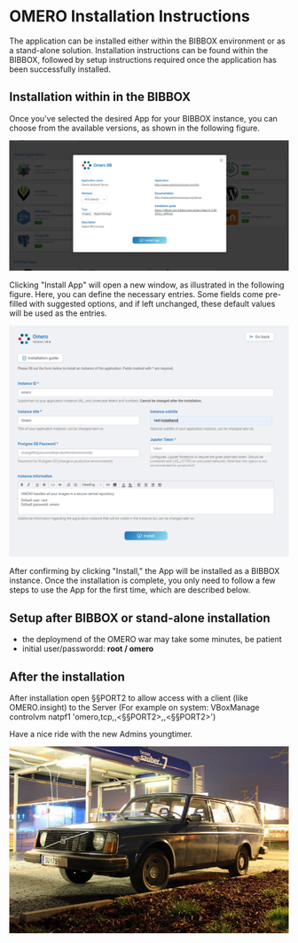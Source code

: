 # OMERO Installation Instructions 
The application can be installed either within the BIBBOX environment or as a stand-alone solution. Installation instructions can be found within the BIBBOX, followed by setup instructions required once the application has been successfully installed.

## Installation within in the BIBBOX

Once you've selected the desired App for your BIBBOX instance, you can choose from the available versions, as shown in the following figure.

![Screenshot01](assets/install-screen-00.png)

Clicking "Install App" will open a new window, as illustrated in the following figure. Here, you can define the necessary entries. Some fields come pre-filled with suggested options, and if left unchanged, these default values will be used as the entries.

![Screenshot02](assets/install-screen-dialog.png)

After confirming by clicking "Install," the App will be installed as a BIBBOX instance. Once the installation is complete, you only need to follow a few steps to use the App for the first time, which are described below.

## Setup after BIBBOX or stand-alone installation

* the deploymend of the OMERO war may take some minutes, be patient
* initial user/passwordd: **root / omero**


## After the installation

After installation open §§PORT2 to allow access with a client (like OMERO.insight) to the Server
(For example on system: VBoxManage controlvm <VMNAME> natpf1 'omero,tcp,,<§§PORT2>,,<§§PORT2>')


Have a nice ride with the new Admins youngtimer.

![FINAL](assets/install-screen-final.jpg)

